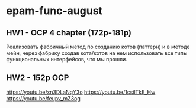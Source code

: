 # epam-func-august

## HW1 - OCP 4 chapter (172p-181p)

Реализовать фабричный метод по созданию котов (паттерн) и в методе мейн, через фабрику создав кота/котов
на нем использовать все типы функциональных интерфейсов, что мы прошли.

## HW2 - 152p OCP

https://youtu.be/xn3DLaNqY3o
https://youtu.be/1csilTkE_Hw
https://youtu.be/feupv_mZ3og